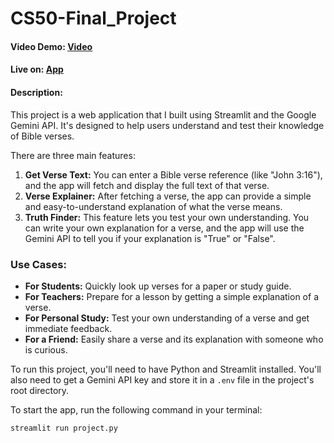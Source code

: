 # CS50-Final_Project

#### Video Demo: [Video]()

#### Live on: [App](https://projectpy-hjvgyzprbcqqgbzsudewiv.streamlit.app/)

#### Description:

This project is a web application that I built using Streamlit and the Google Gemini API. It's designed to help users understand and test their knowledge of Bible verses.

There are three main features:

1.  **Get Verse Text:** You can enter a Bible verse reference (like "John 3:16"), and the app will fetch and display the full text of that verse.
2.  **Verse Explainer:** After fetching a verse, the app can provide a simple and easy-to-understand explanation of what the verse means.
3.  **Truth Finder:** This feature lets you test your own understanding. You can write your own explanation for a verse, and the app will use the Gemini API to tell you if your explanation is "True" or "False".

### Use Cases:

*   **For Students:** Quickly look up verses for a paper or study guide.
*   **For Teachers:** Prepare for a lesson by getting a simple explanation of a verse.
*   **For Personal Study:** Test your own understanding of a verse and get immediate feedback.
*   **For a Friend:** Easily share a verse and its explanation with someone who is curious.

To run this project, you'll need to have Python and Streamlit installed. You'll also need to get a Gemini API key and store it in a `.env` file in the project's root directory.

To start the app, run the following command in your terminal:

```
streamlit run project.py
```